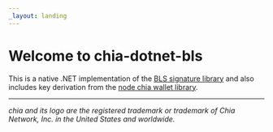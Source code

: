 ```yaml
---
_layout: landing
---
```


# Welcome to **chia-dotnet-bls**

This is a native .NET implementation of the [BLS signature library](https://github.com/Chia-Network/node-chia-bls) and also
includes key derivation from the [node chia wallet library](https://github.com/Chia-Network/node-chia-wallet-lib).

___

_chia and its logo are the registered trademark or trademark of Chia Network, Inc. in the United States and worldwide._
